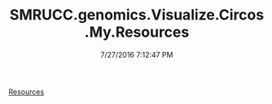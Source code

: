 ﻿---
title: SMRUCC.genomics.Visualize.Circos.My.Resources
date: 7/27/2016 7:12:47 PM
---

[Resources](T-SMRUCC.genomics.Visualize.Circos.My.Resources.Resources.html)
